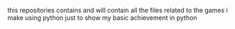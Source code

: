 this repositories contains and will contain all the files related to the games i make using python
just to show my basic achievement in python

